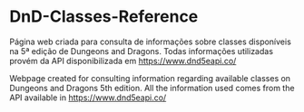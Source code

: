 # DnD-Classes-Reference
Página web criada para consulta de informações sobre classes disponíveis na 5ª edição de Dungeons and Dragons.
Todas informações utilizadas provém da API disponibilizada em https://www.dnd5eapi.co/

Webpage created for consulting information regarding available classes on Dungeons and Dragons 5th edition.
All the information used comes from the API available in https://www.dnd5eapi.co/